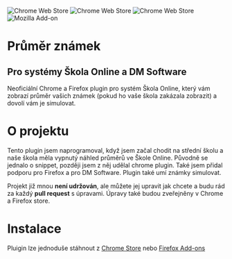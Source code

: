 ![Chrome Web Store](https://img.shields.io/chrome-web-store/v/ehnelgmlbdggjcjlnffknjdnnfpdchlm?label=Version)
![Chrome Web Store](https://img.shields.io/chrome-web-store/rating/ehnelgmlbdggjcjlnffknjdnnfpdchlm?label=Rating)
![Chrome Web Store](https://img.shields.io/chrome-web-store/users/ehnelgmlbdggjcjlnffknjdnnfpdchlm?label=Chrome%20users)
![Mozilla Add-on](https://img.shields.io/amo/users/skola-online-prumer-znamek?label=Firefox%20Users)


# Průměr známek
## Pro systémy Škola Online a DM Software

Neoficiální Chrome a Firefox plugin pro systém Škola Online, který vám zobrazí průměr vašich známek (pokud ho vaše škola zakázala zobrazit) a dovolí vám je simulovat.

# O projektu

Tento plugin jsem naprogramoval, když jsem začal chodit na střední školu a naše škola měla vypnutý náhled průměrů ve Škole Online.
Původně se jednalo o snippet, později jsem z něj udělal chrome plugin. Také jsem přidal podporu pro Firefox a pro DM Software.
Plugin také umí známky simulovat.

Projekt již mnou **není udržován**, ale můžete jej upravit jak chcete a budu rád za každý **pull request** s úpravami. Úpravy také budou zveřejněny v Chrome a Firefox store.

# Instalace

Pluigin lze jednoduše stáhnout z [Chrome Store](https://chrome.google.com/webstore/detail/pr%C5%AFm%C4%9Br-zn%C3%A1mek-%C5%A1kola-onlin/ehnelgmlbdggjcjlnffknjdnnfpdchlm) nebo [Firefox Add-ons](https://addons.mozilla.org/cs/firefox/addon/skola-online-prumer-znamek/)